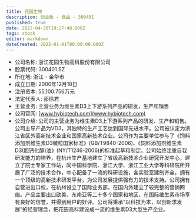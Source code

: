 ```yaml
---
title: 花园生物
description: 创业板 - 食品 - 300401
published: true
date: 2022-04-30T19:27:48.000Z
tags: stock
editor: markdown
dateCreated: 2022-01-01T00:00:00.000Z
---
```


- 公司名称: 浙江花园生物高科股份有限公司
- 股票代码: 300401.SZ
- 所在地: 浙江 - 金华市
- 成立日期: 2000年12月18日
- 注册资本: 55,100.756万元
- 法定代表人: 邵徐君
- 主营业务: 主营业务为维生素D3上下游系列产品的研发，生产和销售
- 公司官网: [www.hybiotech.com](www.hybiotech.com)
- 公司介绍: 公司的主营业务为维生素D3上下游系列产品的研发、生产和销售。公司主导产品为VD3，其独特的生产工艺达到国际先进水平。公司被认定为浙江省区外高新技术企业和国家高新技术企业。公司作为主要单位参与了《饲料添加剂维生素D3微粒国家标准》(GB/T9840-2006)、《饲料添加剂维生素D3(胆钙化醇)油》(NY/T1246-2006)的标准起草和制定。公司始终注重自我研发能力的培养，在杭州生产基地建立了省级高新技术企业研究开发中心，建立了院士专家工作站，同中国科学院、浙江大学、浙江工业大学等科研院所开展了广泛的技术合作，中心配备了一流的科研设施，各实验室建制齐全，拥有一个顶级的高新技术研发平台，为公司发展提供强有力的技术支持。公司拥有自营进出口权，在杭州设立了国际业务部，在国内外建立了较完整的营销网络。产品主要出口欧美、东南亚等二十多个国家和地区，在国际维生素市场享有良好的信誉，并得到用户的好评。公司将秉承“以科技为本，以创新求发展”的经营理念，把花园高科建设成一流的维生素D3大型生产企业。



